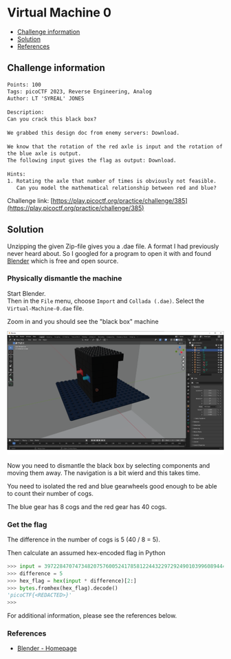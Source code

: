 # Virtual Machine 0

- [Challenge information](#challenge-information)
- [Solution](#solution)
- [References](#references)

## Challenge information
```
Points: 100
Tags: picoCTF 2023, Reverse Engineering, Analog
Author: LT 'SYREAL' JONES
 
Description:
Can you crack this black box?

We grabbed this design doc from enemy servers: Download. 

We know that the rotation of the red axle is input and the rotation of the blue axle is output. 
The following input gives the flag as output: Download.
 
Hints:
1. Rotating the axle that number of times is obviously not feasible. 
   Can you model the mathematical relationship between red and blue?
```
Challenge link: [https://play.picoctf.org/practice/challenge/385](https://play.picoctf.org/practice/challenge/385)

## Solution

Unzipping the given Zip-file gives you a .dae file. A format I had previously never heard about.
So I googled for a program to open it with and found [Blender](https://www.blender.org/) which is free and open source.  

### Physically dismantle the machine

Start Blender.  
Then in the `File` menu, choose `Import` and `Collada (.dae)`.  Select the `Virtual-Machine-0.dae` file.

Zoom in and you should see the "black box" machine

![The Black Box in Blender](The_Black_Box_in_Blender.png)

Now you need to dismantle the black box by selecting components and moving them away.
The navigation is a bit wierd and this takes time.

You need to isolated the red and blue gearwheels good enough to be able to count their number of cogs.

The blue gear has 8 cogs and the red gear has 40 cogs.

### Get the flag

The difference in the number of cogs is 5 (40 / 8 = 5).

Then calculate an assumed hex-encoded flag in Python
```python
>>> input = 39722847074734820757600524178581224432297292490103996089444214757432940313
>>> difference = 5
>>> hex_flag = hex(input * difference)[2:]
>>> bytes.fromhex(hex_flag).decode()
'picoCTF{<REDACTED>}'
>>> 
```

For additional information, please see the references below.

### References

- [Blender - Homepage](https://www.blender.org/)
